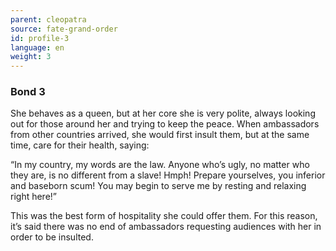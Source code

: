 ```yaml
---
parent: cleopatra
source: fate-grand-order
id: profile-3
language: en
weight: 3
---
```


### Bond 3

She behaves as a queen, but at her core she is very polite, always looking out for those around her and trying to keep the peace. When ambassadors from other countries arrived, she would first insult them, but at the same time, care for their health, saying:

“In my country, my words are the law.
Anyone who’s ugly, no matter who they are, is no different from a slave!
Hmph! Prepare yourselves, you inferior and baseborn scum!
You may begin to serve me by resting and relaxing right here!”

This was the best form of hospitality she could offer them.
For this reason, it’s said there was no end of ambassadors requesting audiences with her in order to be insulted.
